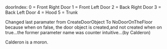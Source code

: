 doorIndex:
0 = Front Right Door
1 = Front Left Door
2 = Back Right Door
3 = Back Left Door
4 = Hood
5 = Trunk

Changed last paramater from CreateDoorObject To NoDoorOnTheFloor because when on false, the door object is created,and not created when on true...the former parameter name was counter intuitive...(by Calderon)

Calderon is a moron.